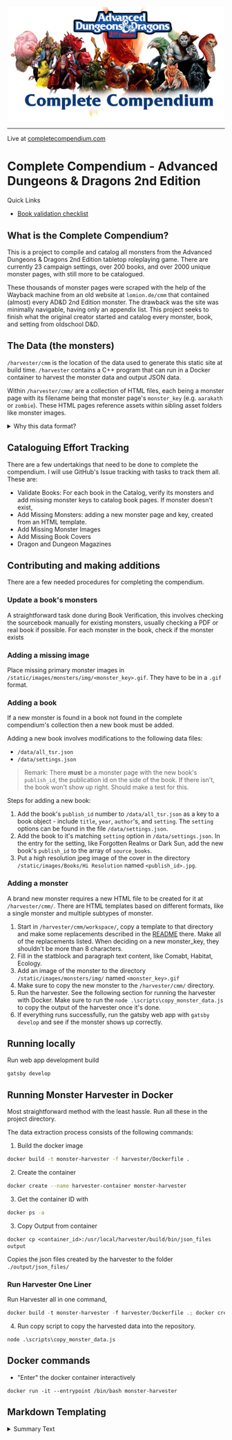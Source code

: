 
![A menagerie of fearsome monsters bannered with a title, Complete Compendium ](static/opengraph_banner.webp)

---

Live at [completecompendium.com](https://completecompendium.com)

# Complete Compendium - Advanced Dungeons & Dragons 2nd Edition

Quick Links

- [Book validation checklist](https://github.com/decheine/complete-compendium/issues/2)

## What is the Complete Compendium?

This is a project to compile and catalog all monsters from the Advanced Dungeons & Dragons 2nd Edition tabletop roleplaying game. There are currently 23 campaign settings, over 200 books, and over 2000 unique monster pages, with still more to be catalogued.

These thousands of monster pages were scraped with the help of the Wayback machine from an old website at `lomion.de/cmm` that contained (almost) every AD&D 2nd Edition monster. The drawback was the site was minimally navigable, having only an appendix list. This project seeks to finish what the original creator started and catalog every monster, book, and setting from oldschool D&D. 


## The Data (the monsters)


`/harvester/cmm` is the location of the data used to generate this static site at build time. `/harvester` contains a C++ program that can run in a Docker container to harvest the monster data and output JSON data. 

Within `/harvester/cmm/` are a collection of HTML files, each being a monster page with its filename being that monster page's `monster_key` (e.g. `aarakath` or `zombie`). These HTML pages reference assets within sibling asset folders like monster images.

<details>
 <summary>Why this data format?</summary>

I chose to keep these as HTML files so that these files are functional on their own with nothing other than a web browser. I explored several database options but ended up with simple JSON files and static site generation. 

</details>




## Cataloguing Effort Tracking

There are a few undertakings that need to be done to complete the compendium. I will use GitHub's Issue tracking with tasks to track them all. These are:
* Validate Books: For each book in the Catalog, verify its monsters and add missing monster keys to catalog book pages. If monster doesn't exist, 
*  Add Missing Monsters: adding a new monster page and key, created from an HTML template. 
*  Add Missing Monster Images
*  Add Missing Book Covers
*  Dragon and Dungeon Magazines

###


## Contributing and making additions 

There are a few needed procedures for completing the compendium. 

### Update a book's monsters

A straightforward task done during Book Verification, this involves checking the sourcebook manually for existing monsters, usually checking a PDF or real book if possible. For each monster in the book, check if the monster exists

### Adding a missing image

Place missing primary monster images in `/static/images/monsters/img/<monster_key>.gif`. They have to be in a `.gif` format.


### Adding a book

If a new monster is found in a book not found in the complete compendium's collection then a new book must be added.

Adding a new book involves modifications to the following data files:

* `/data/all_tsr.json`
* `/data/settings.json`

> Remark: There **must** be a monster page with the new book's `publish_id`, the publication id on the side of the book. If there isn't, the book won't show up right. Should make a test for this.

Steps for adding a new book:

1. Add the book's `publish_id` number to `/data/all_tsr.json` as a key to a book object - include `title`, `year`, `author`'s, and `setting`. The `setting` options can be found in the file `/data/settings.json`.
2. Add the book to it's matching `setting` option in `/data/settings.json`. In the entry for the setting, like Forgotten Realms or Dark Sun, add the new book's `publish_id` to the array of `source_books`.
3. Put a high resolution jpeg image of the cover in the directory `/static/images/Books/Hi Resolution` named `<publish_id>.jpg`.


### Adding a monster

A brand new monster requires a new HTML file to be created for it at `/harvester/cmm/`. There are HTML templates based on different formats, like a single monster and multiple subtypes of monster. 

1. Start in `/harvester/cmm/workspace/`, copy a template to that directory and make some replacements described in the [README](/harvester/cmm/workspace/README.md) there. Make all of the replacements listed. When deciding on a new monster_key, they shouldn't be more than 8 characters. 
2.  Fill in the statblock and paragraph text content, like Comabt, Habitat, Ecology.
3.  Add an image of the monster to the directory `/static/images/monsters/img/` named `<monster_key>.gif`
4.  Make sure to copy the new monster to the `/harvester/cmm/` directory.
5.  Run the harvester. See the following section for running the harvester with Docker. Make sure to run the `node .\scripts\copy_monster_data.js` to copy the output of the harvester once it's done. 
6.  If everything runs successfully, run the gatsby web app with `gatsby develop` and see if the monster shows up correctly.



## Running locally

Run web app development build

```
gatsby develop
```


## Running Monster Harvester in Docker

Most straightforward method with the least hassle. Run all these in the project directory.
 
The data extraction process consists of the following commands:

1. Build the docker image

```bash
docker build -t monster-harvester -f harvester/Dockerfile .
```

2. Create the container

```bash
docker create --name harvester-container monster-harvester
```

3. Get the container ID with

```bash
docker ps -a
```

3. Copy Output from container

```
docker cp <container_id>:/usr/local/harvester/build/bin/json_files output
```

Copies the json files created by the harvester to the folder `./output/json_files/`


### Run Harvester One Liner

Run Harvester all in one command,
```powershell
docker build -t monster-harvester -f harvester/Dockerfile .; docker create --name harvester-container monster-harvester; Foreach-Object { docker cp "harvester-container:/usr/local/harvester/build/bin/json_files" output }
```

4. Run copy script to copy the harvested data into the repository.

```
node .\scripts\copy_monster_data.js
```

## Docker commands


* "Enter" the docker container interactively
```
docker run -it --entrypoint /bin/bash monster-harvester
```


## Markdown Templating

<details>
 <summary>Summary Text</summary>

The text here

</details>

